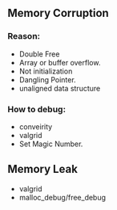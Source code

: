 ## Memory Corruption
### Reason:
- Double Free
- Array or buffer overflow.
- Not initialization
- Dangling Pointer.
- unaligned data structure

### How to debug:
 - conveirity
 - valgrid
 - Set Magic Number.

## Memory Leak
 - valgrid
 - malloc_debug/free_debug
